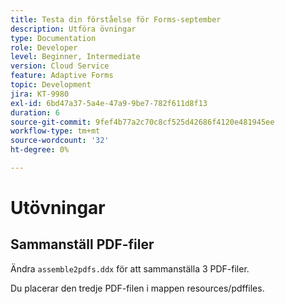 ```yaml
---
title: Testa din förståelse för Forms-september
description: Utföra övningar
type: Documentation
role: Developer
level: Beginner, Intermediate
version: Cloud Service
feature: Adaptive Forms
topic: Development
jira: KT-9980
exl-id: 6bd47a37-5a4e-47a9-9be7-782f611d8f13
duration: 6
source-git-commit: 9fef4b77a2c70c8cf525d42686f4120e481945ee
workflow-type: tm+mt
source-wordcount: '32'
ht-degree: 0%

---
```


# Utövningar

## Sammanställ PDF-filer

Ändra `assemble2pdfs.ddx` för att sammanställa 3 PDF-filer.

Du placerar den tredje PDF-filen i mappen resources/pdffiles.
